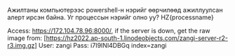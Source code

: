 Ажилтаны компьютерээс powershell-н нэрийг өөрчилөөд ажиллуулсан алерт ирсэн байна. Уг процессын нэрийг олно уу? HZ{processname}

Access: https://172.104.78.96:8000/, if the server is down, get the raw image from: [https://hz2022.ap-south-1.linodeobjects.com/zangi-server-r2-r3.img.gz]
User: zangi
Pass: i7I9INl4DBGq
index=zangi
